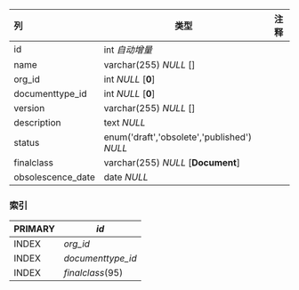 | 列                | 类型                                        | 注释 |
| :---------------- | ------------------------------------------- | ---- |
| id                | int *自动增量*                              |      |
| name              | varchar(255) *NULL* []                      |      |
| org_id            | int *NULL* [**0**]                          |      |
| documenttype_id   | int *NULL* [**0**]                          |      |
| version           | varchar(255) *NULL* []                      |      |
| description       | text *NULL*                                 |      |
| status            | enum('draft','obsolete','published') *NULL* |      |
| finalclass        | varchar(255) *NULL* [**Document**]          |      |
| obsolescence_date | date *NULL*                                 |      |

### 索引

| PRIMARY | *id*              |
| :------ | ----------------- |
| INDEX   | *org_id*          |
| INDEX   | *documenttype_id* |
| INDEX   | *finalclass*(95)  |
